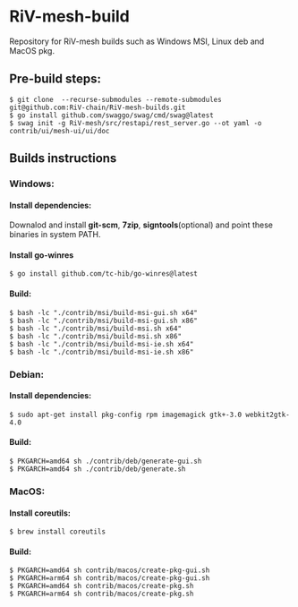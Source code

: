 # RiV-mesh-build
Repository for RiV-mesh builds such as Windows MSI, Linux deb and MacOS pkg.

## Pre-build steps:
```
$ git clone  --recurse-submodules --remote-submodules git@github.com:RiV-chain/RiV-mesh-builds.git
$ go install github.com/swaggo/swag/cmd/swag@latest
$ swag init -g RiV-mesh/src/restapi/rest_server.go --ot yaml -o contrib/ui/mesh-ui/ui/doc
```

## Builds instructions

### Windows:
#### Install dependencies:
Downalod and install **git-scm**, **7zip**, **signtools**(optional) and point these binaries in system PATH.
#### Install go-winres
```
$ go install github.com/tc-hib/go-winres@latest
```

#### Build:
```
$ bash -lc "./contrib/msi/build-msi-gui.sh x64"
$ bash -lc "./contrib/msi/build-msi-gui.sh x86"
$ bash -lc "./contrib/msi/build-msi.sh x64"
$ bash -lc "./contrib/msi/build-msi.sh x86"
$ bash -lc "./contrib/msi/build-msi-ie.sh x64"
$ bash -lc "./contrib/msi/build-msi-ie.sh x86"
```

### Debian:
#### Install dependencies:
```
$ sudo apt-get install pkg-config rpm imagemagick gtk+-3.0 webkit2gtk-4.0
```
#### Build:
```
$ PKGARCH=amd64 sh ./contrib/deb/generate-gui.sh
$ PKGARCH=amd64 sh ./contrib/deb/generate.sh
```

### MacOS:
#### Install coreutils:
```
$ brew install coreutils
```
#### Build:
```
$ PKGARCH=amd64 sh contrib/macos/create-pkg-gui.sh
$ PKGARCH=arm64 sh contrib/macos/create-pkg-gui.sh
$ PKGARCH=amd64 sh contrib/macos/create-pkg.sh
$ PKGARCH=arm64 sh contrib/macos/create-pkg.sh
```
